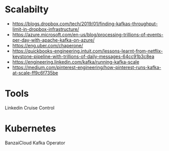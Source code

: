 
# Scalabilty

- https://blogs.dropbox.com/tech/2019/01/finding-kafkas-throughput-limit-in-dropbox-infrastructure/
- https://azure.microsoft.com/en-us/blog/processing-trillions-of-events-per-day-with-apache-kafka-on-azure/
- https://eng.uber.com/chaperone/
- https://quickbooks-engineering.intuit.com/lessons-learnt-from-netflix-keystone-pipeline-with-trillions-of-daily-messages-64cc91b3c8ea
- https://engineering.linkedin.com/kafka/running-kafka-scale
- https://medium.com/pinterest-engineering/how-pinterest-runs-kafka-at-scale-ff9c6f735be


# Tools

Linkedin Cruise Control


# Kubernetes

BanzaiCloud Kafka Operator

